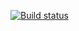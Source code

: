 [![Build status](https://ci.appveyor.com/api/projects/status/xbgakjie5gnypc12/branch/main?svg=true)](https://ci.appveyor.com/project/AnnaNikulina/rest/branch/main)
